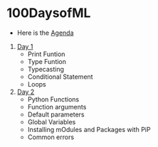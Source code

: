 # 100DaysofML
- Here is the [Agenda](https://github.com/CoderToCode/100DaysofML/blob/master/Curriculum.md)
1. [Day 1](https://github.com/CoderToCode/100DaysofML/blob/master/Day001.ipynb)
    * Print Funtion
    * Type Funtion 
    * Typecasting
    * Conditional Statement
    * Loops
2. [Day 2](https://github.com/CoderToCode/100DaysofML/blob/master/Day002.ipynb)
    * Python Functions
    * Function arguments
    * Default parameters
    * Global Variables
    * Installing mOdules and Packages with PiP
    * Common errors
